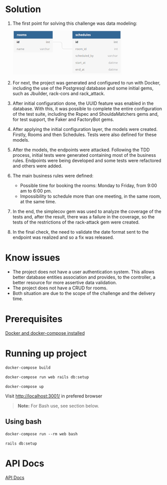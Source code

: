 # Solution
1. The first point for solving this challenge was data modeling:

      ![Image of MER](public/mer.png)

2. For next, the project was generated and configured to run with Docker, including the use of the Postgresql database and some initial gems, such as Jbuilder, rack-cors and rack_attack.

3. After initial configuration done, the UUID feature was enabled in the database. With this, it was possible to complete the entire configuration of the test suite, including the Rspec and ShouldaMatchers gems and, for test support, the Faker and FactoryBot gems.

4. After applying the initial configuration layer, the models were created. Firstly, Rooms and then Schedules. Tests were also defined for these models.

5. After the models, the endpoints were attacked. Following the TDD process, initial tests were generated containing most of the business rules. Endpoints were being developed and some tests were refactored and others were added.

6. The main business rules were defined:
	* Possible time for booking the rooms: Monday to Friday, from 9:00 am to 6:00 pm.
	* Impossibility to schedule more than one meeting, in the same room, at the same time.

7. In the end, the simplecov gem was used to analyze the coverage of the tests and, after the result, there was a failure in the coverage, so the tests of the restrictions of the rack-attack gem were created.

8. In the final check, the need to validate the date format sent to the endpoint was realized and so a fix was released.

# Know issues
* The project does not have a user authentication system. This allows better database entities association and provides, to the controller, a better resource for more assertive data validation.
* The project does not have a CRUD for rooms.
* Both situation are due to the scope of the challenge and the delivery time.

# Prerequisites
[Docker and docker-compose installed](https://docs.docker.com/get-docker/)

# Running up project
````
docker-compose build
````
````
docker-compose run web rails db:setup
````
````
docker-compose up
````
Visit [http://localhost:3001/](http://localhost:3001/) in prefered browser
> **Note:** For Bash use, see section below.

## Using bash
````
docker-compose run --rm web bash
````
````
rails db:setup
````

# API Docs
[API Docs](https://app.swaggerhub.com/apis-docs/fabioml10/DesafioNinja2/1.0.0#/Schedule/addSchedule)
